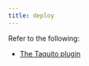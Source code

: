 ```yaml
---
title: deploy
---
```


Refer to the following:
- [The Taquito plugin](/docs/plugins/plugin-taquito/#the-taq-deploy-task)
